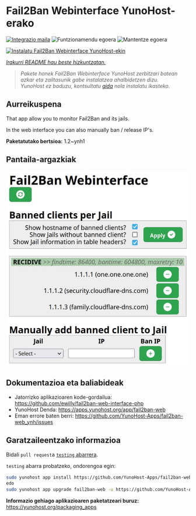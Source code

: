 <!--
Ohart ongi: README hau automatikoki sortu da <https://github.com/YunoHost/apps/tree/master/tools/readme_generator>ri esker
EZ editatu eskuz.
-->

# Fail2Ban Webinterface YunoHost-erako

[![Integrazio maila](https://dash.yunohost.org/integration/fail2ban-web.svg)](https://ci-apps.yunohost.org/ci/apps/fail2ban-web/) ![Funtzionamendu egoera](https://ci-apps.yunohost.org/ci/badges/fail2ban-web.status.svg) ![Mantentze egoera](https://ci-apps.yunohost.org/ci/badges/fail2ban-web.maintain.svg)

[![Instalatu Fail2Ban Webinterface YunoHost-ekin](https://install-app.yunohost.org/install-with-yunohost.svg)](https://install-app.yunohost.org/?app=fail2ban-web)

*[Irakurri README hau beste hizkuntzatan.](./ALL_README.md)*

> *Pakete honek Fail2Ban Webinterface YunoHost zerbitzari batean azkar eta zailtasunik gabe instalatzea ahalbidetzen dizu.*  
> *YunoHost ez baduzu, kontsultatu [gida](https://yunohost.org/install) nola instalatu ikasteko.*

## Aurreikuspena

That app allow you to monitor Fail2Ban and its jails.

In the web interface you can also manually ban / release IP's.


**Paketatutako bertsioa:** 1.2~ynh1

## Pantaila-argazkiak

![Fail2Ban Webinterface(r)en pantaila-argazkia](./doc/screenshots/screenshot.jpg)

## Dokumentazioa eta baliabideak

- Jatorrizko aplikazioaren kode-gordailua: <https://github.com/ewilly/fail2ban-web-interface-php>
- YunoHost Denda: <https://apps.yunohost.org/app/fail2ban-web>
- Eman errore baten berri: <https://github.com/YunoHost-Apps/fail2ban-web_ynh/issues>

## Garatzaileentzako informazioa

Bidali `pull request`a [`testing` abarrera](https://github.com/YunoHost-Apps/fail2ban-web_ynh/tree/testing).

`testing` abarra probatzeko, ondorengoa egin:

```bash
sudo yunohost app install https://github.com/YunoHost-Apps/fail2ban-web_ynh/tree/testing --debug
edo
sudo yunohost app upgrade fail2ban-web -u https://github.com/YunoHost-Apps/fail2ban-web_ynh/tree/testing --debug
```

**Informazio gehiago aplikazioaren paketatzeari buruz:** <https://yunohost.org/packaging_apps>
